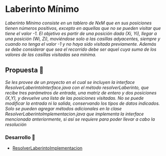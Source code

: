 # Laberinto Mínimo

_Laberinto Mínimo consiste en un tablero de NxM que en sus posiciones tienen números positivos, 
excepto en aquellas que no se pueden visitar que tiene el valor -1. El objetivo es partir de una 
posición dada (Xi, Yi), llegar a una posición (Wi, Zi), moviéndose solo a las casillas adyacentes, 
siempre y cuando no tenga el valor -1 y no haya sido visitada previamente. Además se debe 
considerar que sea el recorrido debe ser aquel cuya suma de los valores de las casillas visitadas
sea mínima._

## Propuesta 🚀

_Se les provee de un proyecto en el cual se incluyen la interface ResolverLaberintoInterface.java
con el método resolverLaberinto, que recibe tres parámetros de entrada, una matriz de entero 
y dos posiciones (X,Y), y devuelve una lista de las posiciones visitadas. No se puede modificar la 
entrada ni la salida, conservando los tipos de datos indicados. Solo se pueden agregar métodos 
adicionales en la clase ResolverLaberintoImplementacion.java que implementa la interface
mencionada anteriormente, si así se requiere para poder llevar a cabo la resolución_

### Desarrollo 🔧

- [ResolverLaberintoImplementacion](https://github.com/381094-2021-2C-PROGRAMACION-III/TPO-PIII/blob/main/src/ResolverLaberintoImplementacion.java)
